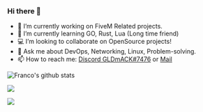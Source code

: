 ### Hi there 👋


- 🔭 I’m currently working on FiveM Related projects.
- 🌱 I’m currently learning GO, Rust, Lua (Long time friend)
- 💻 I’m looking to collaborate on OpenSource projects!
- 💬 Ask me about DevOps, Networking, Linux, Problem-solving.
- 📫 How to reach me: [Discord GLDmACK#7476](https://discord.com/users/313866383844966400) or [Mail](mailto:francosanllehi@gmail.com)

![Franco's github stats](https://github-readme-stats.vercel.app/api?username=DmACKGL)

![](https://komarev.com/ghpvc/?username=DmACKGL&style=flat-square)

![](https://hit.yhype.me/github/profile?user_id=10565361)
